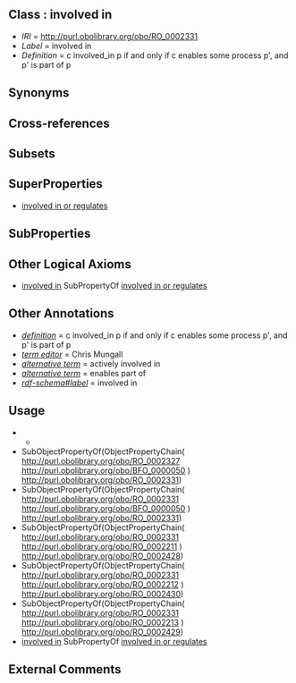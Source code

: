 
## Class : involved in

 * *IRI* = http://purl.obolibrary.org/obo/RO_0002331
 * *Label* = involved in
 * *Definition* = c involved_in p if and only if c enables some process p', and p' is part of p

## Synonyms


## Cross-references


## Subsets


## SuperProperties

 * [involved in or regulates](../../RO/31/RO_0002431.md)

## SubProperties


## Other Logical Axioms

 * [involved in](../../RO/31/RO_0002331.md) SubPropertyOf [involved in or regulates](../../RO/31/RO_0002431.md)

## Other Annotations

 * *[definition](../../IAO/15/IAO_0000115.md)* = c involved_in p if and only if c enables some process p', and p' is part of p
 * *[term editor](../../IAO/17/IAO_0000117.md)* = Chris Mungall
 * *[alternative term](../../IAO/18/IAO_0000118.md)* = actively involved in
 * *[alternative term](../../IAO/18/IAO_0000118.md)* = enables part of
 * *[rdf-schema#label](../../el/rdf-schema#label.md)* = involved in

## Usage

 * -
 * SubObjectPropertyOf(ObjectPropertyChain( <http://purl.obolibrary.org/obo/RO_0002327> <http://purl.obolibrary.org/obo/BFO_0000050> ) <http://purl.obolibrary.org/obo/RO_0002331>)
 * SubObjectPropertyOf(ObjectPropertyChain( <http://purl.obolibrary.org/obo/RO_0002331> <http://purl.obolibrary.org/obo/BFO_0000050> ) <http://purl.obolibrary.org/obo/RO_0002331>)
 * SubObjectPropertyOf(ObjectPropertyChain( <http://purl.obolibrary.org/obo/RO_0002331> <http://purl.obolibrary.org/obo/RO_0002211> ) <http://purl.obolibrary.org/obo/RO_0002428>)
 * SubObjectPropertyOf(ObjectPropertyChain( <http://purl.obolibrary.org/obo/RO_0002331> <http://purl.obolibrary.org/obo/RO_0002212> ) <http://purl.obolibrary.org/obo/RO_0002430>)
 * SubObjectPropertyOf(ObjectPropertyChain( <http://purl.obolibrary.org/obo/RO_0002331> <http://purl.obolibrary.org/obo/RO_0002213> ) <http://purl.obolibrary.org/obo/RO_0002429>)
 * [involved in](../../RO/31/RO_0002331.md) SubPropertyOf [involved in or regulates](../../RO/31/RO_0002431.md)

## External Comments

